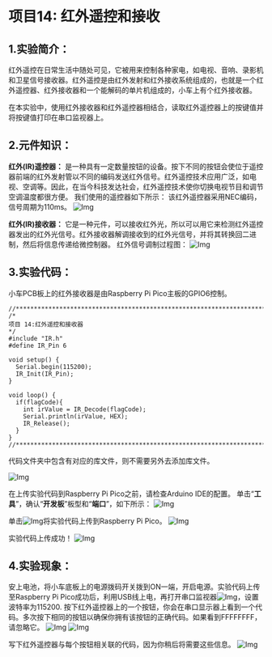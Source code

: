 # 项目14: 红外遥控和接收

## 1.实验简介：
红外遥控在日常生活中随处可见，它被用来控制各种家电，如电视、音响、录影机和卫星信号接收器。红外遥控是由红外发射和红外接收系统组成的，也就是一个红外遥控器、红外接收器和一个能解码的单片机组成的，小车上有个红外接收器。

在本实验中，使用红外接收器和红外遥控器相结合，读取红外遥控器上的按键值并将按键值打印在串口监视器上。

## 2.元件知识：
**红外(IR)遥控器：** 是一种具有一定数量按钮的设备。按下不同的按钮会使位于遥控器前端的红外发射管以不同的编码发送红外信号。红外遥控技术应用广泛，如电视、空调等。因此，在当今科技发达社会，红外遥控技术使你切换电视节目和调节空调温度都很方便。
我们使用的遥控器如下所示：
该红外遥控器采用NEC编码，信号周期为110ms。
![Img](../../media/项目14-1img-20230330135918.png)

**红外(IR)接收器：** 它是一种元件，可以接收红外光，所以可以用它来检测红外遥控器发出的红外光信号。红外接收器解调接收到的红外光信号，并将其转换回二进制，然后将信息传递给微控制器。
红外信号调制过程图：
![Img](../../media/项目14-2img-20230531155411.png)

## 3.实验代码：
小车PCB板上的红外接收器是由Raspberry Pi Pico主板的GPIO6控制。

```
//**********************************************************************************
/*
项目 14:红外遥控和接收器
*/
#include "IR.h"
#define IR_Pin 6

void setup() {
  Serial.begin(115200);
  IR_Init(IR_Pin);
}

void loop() {
  if(flagCode){
    int irValue = IR_Decode(flagCode);
    Serial.println(irValue, HEX);
    IR_Release();
  }
}
//**********************************************************************************

```
代码文件夹中包含有对应的库文件，则不需要另外去添加库文件。

![Img](../../media/项目14-3img-20230531161313.png)

在上传实验代码到Raspberry Pi Pico之前，请检查Arduino IDE的配置。
单击“**工具**”，确认“**开发板**”板型和“**端口**”，如下所示：
![Img](../../media/项目14-4img-20230531160504.jpg)

单击![Img](../../media/上传按钮img-20230506095425.png)将实验代码上传到Raspberry Pi Pico。
![Img](../../media/项目14-5img-20230531160544.png)

实验代码上传成功！
![Img](../../media/项目14-6img-20230531160612.png)

## 4.实验现象：
安上电池，将小车底板上的电源拨码开关拨到ON一端，开启电源。实验代码上传至Raspberry Pi Pico成功后，利用USB线上电，再打开串口监视器![Img](../../media/串口监视器img-20230330103640.png)，设置波特率为115200.
按下红外遥控器上的一个按钮，你会在串口显示器上看到一个代码。多次按下相同的按钮以确保你拥有该按钮的正确代码。如果看到FFFFFFFF，请忽略它。
![Img](../../media/项目15-1img-20230518082547.png)
![Img](../../media/项目14-7img-20230413081734.png)

写下红外遥控器与每个按钮相关联的代码，因为你稍后将需要这些信息。
![Img](../../media/项目14-8img-20230413081911.png)



